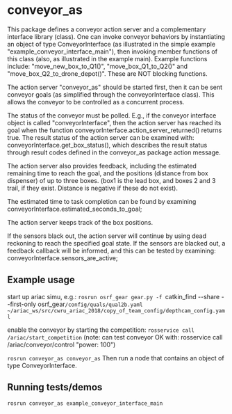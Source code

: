 # conveyor_as
This package defines a conveyor action server and a complementary interface library (class).  One can invoke conveyor
behaviors by instantiating an object of type ConveyorInterface (as illustrated in the simple example "example_conveyor_interface_main"),
then invoking member functions of this class (also, as illustrated in the example main).  Example functions include:
"move_new_box_to_Q1()", "move_box_Q1_to_Q2()" and "move_box_Q2_to_drone_depot()".  These are NOT blocking functions.

The action server "conveyor_as" should be started first, then it can be sent conveyor goals (as simplified through the
conveyorInterface class).  This allows the conveyor to be controlled as a concurrent process.

The status of the conveyor must be polled.  E.g., if the conveyor interface object is called "conveyorInterface", then
the action server has reached its goal when the function conveyorInterface.action_server_returned() returns true.  The result status
of the action server can be examined with: conveyorInterface.get_box_status(), which describes the result status through
result codes defined in the conveyor_as package action message.


The action server also
provides feedback, including the estimated remaining time to reach the goal, and the positions (distance from box
dispenser) of up to three boxes.  (box1 is the lead box, and boxes 2 and 3 trail, if they exist.  Distance is negative
if these  do not exist).

The estimated time to task completion can be found by examining  conveyorInterface.estimated_seconds_to_goal;

The action server keeps track of the box positions.

If the sensors black out, the action server will continue by using dead reckoning to reach the specified goal state.
If the sensors are blacked out, a feedback callback will be informed, and this can be tested by examining:
conveyorInterface.sensors_are_active;



## Example usage
start up ariac simu, e.g.:
`rosrun osrf_gear gear.py -f `catkin_find --share --first-only osrf_gear`/config/quals/qual2b.yaml ~/ariac_ws/src/cwru_ariac_2018/copy_of_team_config/depthcam_config.yaml`

enable the conveyor by starting the competition:
`rosservice call /ariac/start_competition`
(note: can test conveyor OK with: rosservice call /ariac/conveyor/control "power: 100")

`rosrun conveyor_as conveyor_as`
Then run a node that contains an object of type ConveyorInterface.

## Running tests/demos
`rosrun conveyor_as example_conveyor_interface_main`
    
